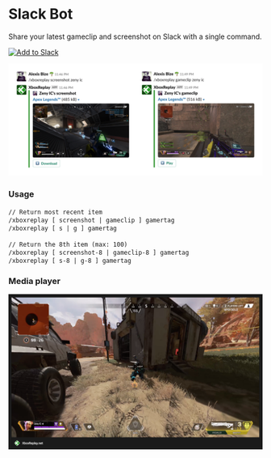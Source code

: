 # Slack Bot

Share your latest gameclip and screenshot on Slack with a single command.

<a href="https://slack.com/oauth/authorize?client_id=2566335526.166839191841&scope=chat:write:bot,commands"><img alt="Add to Slack" height="40" width="139" src="https://platform.slack-edge.com/img/add_to_slack@2x.png" /></a>

<img src="slack-bot-preview.png" width="920" />

### Usage
```
// Return most recent item
/xboxreplay [ screenshot | gameclip ] gamertag
/xboxreplay [ s | g ] gamertag

// Return the 8th item (max: 100)
/xboxreplay [ screenshot-8 | gameclip-8 ] gamertag
/xboxreplay [ s-8 | g-8 ] gamertag
```

### Media player

<img src="media-player-preview.png" width="920" />

